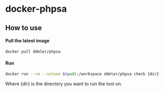 # docker-phpsa

## How to use 

#### Pull the latest image
```sh
docker pull ddmler/phpsa
```

#### Run
```sh
docker run --rm --volume $(pwd):/workspace ddmler/phpsa check {dir}
```
Where {dir} is the directory you want to run the tool on. 
